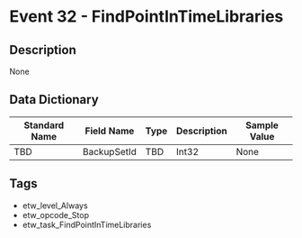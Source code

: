 # Event 32 - FindPointInTimeLibraries

## Description
None

## Data Dictionary
|Standard Name|Field Name|Type|Description|Sample Value|
|---|---|---|---|---|
|TBD|BackupSetId|TBD|Int32|None|None|

## Tags
* etw_level_Always
* etw_opcode_Stop
* etw_task_FindPointInTimeLibraries